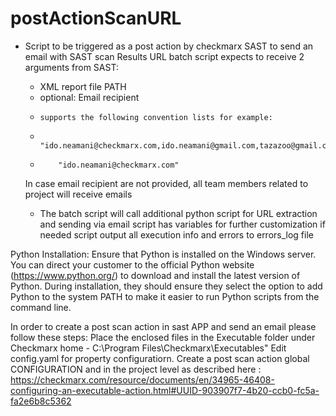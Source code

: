 # postActionScanURL
- Script to be triggered as a post action by checkmarx SAST to send an email with SAST scan Results URL
    batch script expects to receive 2 arguments from SAST:
    - XML report file PATH
    - optional: Email recipient
    -     supports the following convention lists for example:
    -         "ido.neamani@checkmarx.com,ido.neamani@gmail.com,tazazoo@gmail.com"
    -         "ido.neamani@checkmarx.com"
    
    In case email recipient are not provided, all team members related to project will receive emails
  
  - The batch script will call additional python script for URL extraction and sending via email
    script has variables for further customization if needed
    script output all execution info and errors to errors_log file

Python Installation: Ensure that Python is installed on the Windows server. You can direct your customer to the official Python website (https://www.python.org/) to download and install the latest version of Python. During installation, they should ensure they select the option to add Python to the system PATH to make it easier to run Python scripts from the command line.

In order to create a post scan action in sast APP  and send an email please follow these steps:
Place the enclosed files in the Executable folder under Checkmarx home  - C:\Program Files\Checkmarx\Executables"
Edit config.yaml for property configuratiorn.
Create a post scan action global CONFIGURATION and in the project level as described here : https://checkmarx.com/resource/documents/en/34965-46408-configuring-an-executable-action.html#UUID-903907f7-4b20-ccb0-fc5a-fa2e6b8c5362
